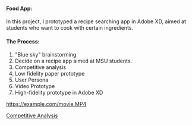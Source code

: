 
#### Food App:
In this project, I prototyped a recipe searching app in Adobe XD, aimed at students who want to cook with certain ingredients. 
#### The Process:
1. "Blue sky" brainstorming
2. Decide on a recipe app aimed at MSU students.
3. Competitive analysis
4. Low fidelity paper prototype
5. User Persona
6. Video Prototype
7. High-fidelity prototype in Adobe XD



https://example.com/movie.MP4


[Competitive Analysis](/pdf/Competitive_analysis.pdf)


